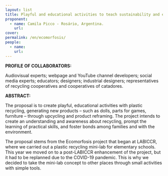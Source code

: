 ```yaml
---
layout: list
title: Playful and educational activities to teach sustainability and environment	concepts in a family setting: an alternative education model for children 	during social isolation caused by COVID-19.
proponent:
  - name: Camila Picco - Rosário, Argentina. 
    url: 
cover:
permalink: /en/ecomorfosis/
people:
  - name: 
    url: 
---
```


**PROFILE OF COLLABORATORS:**
  
Audiovisual experts; webpage and YouTube channel developers; social media experts; educators; designers; industrial designers; representatives of recycling cooperatives and cooperatives of catadores.

**ABSTRACT:**
  
The proposal is to create playful, educational activities with plastic recycling, generating new products – such as dolls, parts for games, furniture – through upcycling and product reframing. The project intends to create an understanding and awareness about recycling, prompt the learning of practical skills, and foster bonds among families and with the environment. 
  
The proposal stems from the Ecomorfosis project that began at LABICCR, where we carried out a plastic recycling mini-lab for elementary schools. This year we moved on to a post-LABICCR enhancement of the project, but it had to be replanned due to the COVID-19 pandemic. This is why we decided to take the mini-lab concept to other places through small activities with simple tools.
